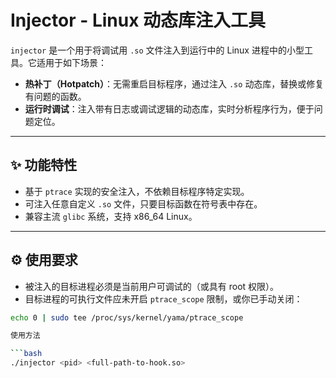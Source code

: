 # Injector - Linux 动态库注入工具

`injector` 是一个用于将调试用 `.so` 文件注入到运行中的 Linux 进程中的小型工具。它适用于如下场景：

- **热补丁（Hotpatch）**：无需重启目标程序，通过注入 `.so` 动态库，替换或修复有问题的函数。
- **运行时调试**：注入带有日志或调试逻辑的动态库，实时分析程序行为，便于问题定位。

---

## ✨ 功能特性

- 基于 `ptrace` 实现的安全注入，不依赖目标程序特定实现。
- 可注入任意自定义 `.so` 文件，只要目标函数在符号表中存在。
- 兼容主流 `glibc` 系统，支持 x86_64 Linux。

---

## ⚙️ 使用要求

- 被注入的目标进程必须是当前用户可调试的（或具有 root 权限）。
- 目标进程的可执行文件应未开启 `ptrace_scope` 限制，或你已手动关闭：

```bash
echo 0 | sudo tee /proc/sys/kernel/yama/ptrace_scope

使用方法

```bash
./injector <pid> <full-path-to-hook.so>

